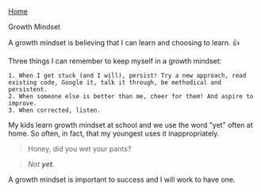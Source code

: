[Home](README.md)

Growth Mindset

A growth mindset is believing that I can learn and choosing to learn. :+1:

Three things I can remember to keep myself in a growth mindset:

    1. When I get stuck (and I will), persist! Try a new approach, read existing code, Google it, talk it through, be methodical and persistent.
    2. When someone else is better than me, cheer for them! And aspire to improve.
    3. When corrected, listen. 
    
My kids learn growth mindset at school and we use the word "yet" often at home. So often, in fact, that my youngest uses it inappropriately. 
> Honey, did you wet your pants? 

> *Not **yet**.*

A growth mindset is important to success and I will work to have one.
